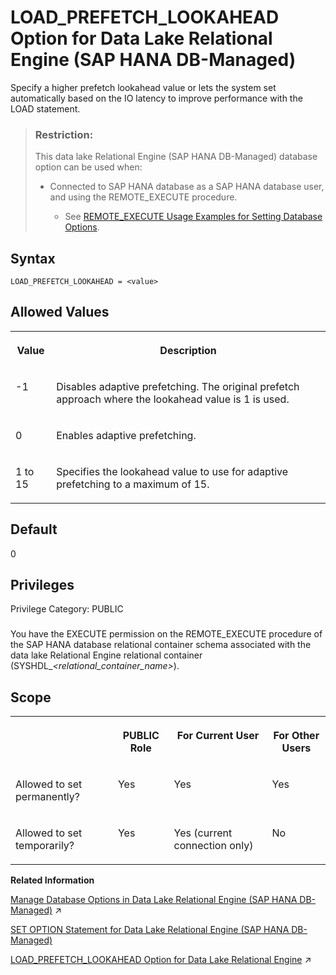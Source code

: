 <!-- loioe245892799f64df68ade16f24f1ddfb0 -->

# LOAD\_PREFETCH\_LOOKAHEAD Option for Data Lake Relational Engine \(SAP HANA DB-Managed\)

Specify a higher prefetch lookahead value or lets the system set automatically based on the IO latency to improve performance with the LOAD statement.



> ### Restriction:  
> This data lake Relational Engine \(SAP HANA DB-Managed\) database option can be used when:
> 
> -   Connected to SAP HANA database as a SAP HANA database user, and using the REMOTE\_EXECUTE procedure.
> 
>     -   See [REMOTE\_EXECUTE Usage Examples for Setting Database Options](remote-execute-usage-examples-for-setting-database-options-0023bea.md).



<a name="loioe245892799f64df68ade16f24f1ddfb0__section_o1y_kbg_htb"/>

## Syntax

```
LOAD_PREFETCH_LOOKAHEAD = <value>
```



<a name="loioe245892799f64df68ade16f24f1ddfb0__section_mgb_mbg_htb"/>

## Allowed Values


<table>
<tr>
<th valign="top">

Value



</th>
<th valign="top">

Description



</th>
</tr>
<tr>
<td valign="top">

\-1



</td>
<td valign="top">

Disables adaptive prefetching. The original prefetch approach where the lookahead value is 1 is used.



</td>
</tr>
<tr>
<td valign="top">

0



</td>
<td valign="top">

Enables adaptive prefetching.



</td>
</tr>
<tr>
<td valign="top">

1 to 15



</td>
<td valign="top">

Specifies the lookahead value to use for adaptive prefetching to a maximum of 15.



</td>
</tr>
</table>



<a name="loioe245892799f64df68ade16f24f1ddfb0__section_otr_mbg_htb"/>

## Default

0



<a name="loioe245892799f64df68ade16f24f1ddfb0__section_cnd_2cw_cxb"/>

## Privileges

Privilege Category: PUBLIC



### 

You have the EXECUTE permission on the REMOTE\_EXECUTE procedure of the SAP HANA database relational container schema associated with the data lake Relational Engine relational container \(SYSHDL\_*<relational\_container\_name\>*\).



<a name="loioe245892799f64df68ade16f24f1ddfb0__section_nkb_wlb_dxb"/>

## Scope


<table>
<tr>
<th valign="top">

 



</th>
<th valign="top">

PUBLIC Role



</th>
<th valign="top">

For Current User



</th>
<th valign="top">

For Other Users



</th>
</tr>
<tr>
<td valign="top">

Allowed to set permanently?



</td>
<td valign="top">

Yes



</td>
<td valign="top">

Yes



</td>
<td valign="top">

Yes



</td>
</tr>
<tr>
<td valign="top">

Allowed to set temporarily?



</td>
<td valign="top">

Yes



</td>
<td valign="top">

Yes \(current connection only\)



</td>
<td valign="top">

No



</td>
</tr>
</table>

**Related Information**  


[Manage Database Options in Data Lake Relational Engine (SAP HANA DB-Managed)](https://help.sap.com/viewer/9220e7fec0fe4503b5c5a6e21d584e63/2023_1_QRC/en-US/964f12eb2961478b8205f5bfd8ee2ec6.html "Data lake Relational Engine database options are configurable settings that change the way the data lake Relational Engine database behaves or performs.") :arrow_upper_right:

[SET OPTION Statement for Data Lake Relational Engine \(SAP HANA DB-Managed\)](../030-sql-statements/set-option-statement-for-data-lake-relational-engine-sap-hana-db-managed-84a37a4.md "Changes options that affect the behavior of the database and its compatibility with Transact-SQL. Setting the value of an option can change the behavior for all users or an individual user, in either a temporary or permanent scope.")

[LOAD_PREFETCH_LOOKAHEAD Option for Data Lake Relational Engine](https://help.sap.com/viewer/19b3964099384f178ad08f2d348232a9/2023_1_QRC/en-US/912d8f5b53a54ea5ad4c23fbf5198644.html "Specify a higher prefetch lookahead value or lets the system set automatically based on the IO latency to improve performance with the LOAD statement.") :arrow_upper_right:

